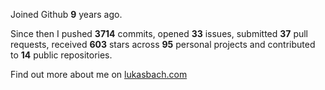 Joined Github **9** years ago.

Since then I pushed **3714** commits, opened **33** issues, submitted **37** pull requests, received **603** stars across **95** personal projects and contributed to **14** public repositories.

Find out more about me on [lukasbach.com](https://lukasbach.com)
